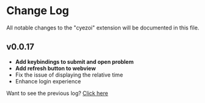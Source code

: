 # Change Log

All notable changes to the "cyezoi" extension will be documented in this file.

## v0.0.17

- **Add keybindings to submit and open problem**
- **Add refresh button to webview**
- Fix the issue of displaying the relative time
- Enhance login experience

Want to see the previous log? [Click here](https://github.com/CYEZOI/cyezoi-helper/commits/main/CHANGELOG.md)
